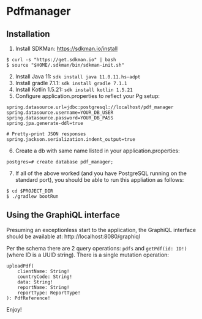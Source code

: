 # Pdfmanager

## Installation
1. Install SDKMan: https://sdkman.io/install
```
$ curl -s "https://get.sdkman.io" | bash
$ source "$HOME/.sdkman/bin/sdkman-init.sh"
```
2. Install Java 11: ```sdk install java 11.0.11.hs-adpt```
3. Install gradle 7.1.1: ```sdk install gradle 7.1.1```
4. Install Kotlin 1.5.21: ```sdk install kotlin 1.5.21```
5. Configure application.properties to reflect your Pg setup:
```
spring.datasource.url=jdbc:postgresql://localhost/pdf_manager
spring.datasource.username=YOUR_DB_USER
spring.datasource.password=YOUR_DB_PASS
spring.jpa.generate-ddl=true

# Pretty-print JSON responses
spring.jackson.serialization.indent_output=true
```
6. Create a db with same name listed in your application.properties:
```
postgres=# create database pdf_manager;
```
7. If all of the above worked (and you have PostgreSQL running on the standard port), you
should be able to run this appliation as follows:
```
$ cd $PROJECT_DIR
$ ./gradlew bootRun
```

## Using the GraphiQL interface
Presuming an exceptionless start to the application, the GraphiQL interface
should be available at: http://localhost:8080/graphiql

Per the schema there are 2 query operations: `pdfs` and `getPdf(id: ID!)`
(where ID is a UUID string).  There is a single mutation operation:
```
uploadPdf(
    clientName: String!
    countryCode: String!
    data: String!
    reportName: String!
    reportType: ReportType!
): PdfReference!
```

Enjoy!